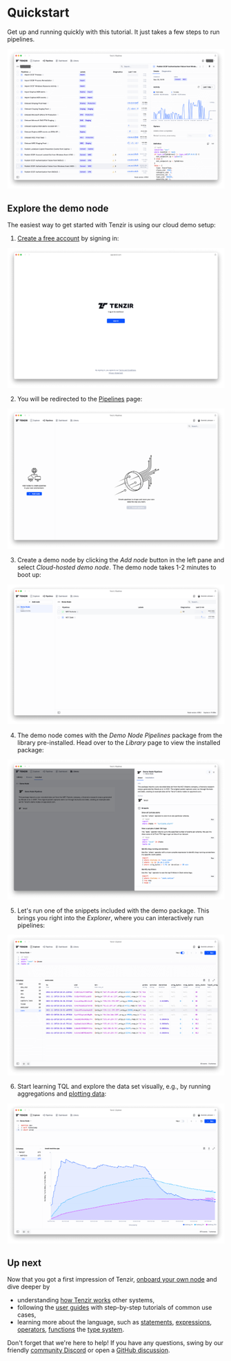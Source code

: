# Quickstart

Get up and running quickly with this tutorial. It just takes a few steps to run
pipelines.

![Tenzir Platform in action](example-platform-in-action.png)

## Explore the demo node

The easiest way to get started with Tenzir is using our cloud demo setup:

1. [Create a free account](installation/create-an-account.md) by signing in:

![Sign in](example-signin.png)

2. You will be redirected to the [Pipelines](https://app.tenzir.com/pipelines)
   page:

![Pipelines](example-pipelines.png)

3. Create a demo node by clicking the *Add node* button in the left pane and
   select *Cloud-hosted demo node*. The demo node takes 1-2 minutes to boot up:

![Demo node](example-demo-node.png)

4. The demo node comes with the *Demo Node Pipelines* package from the library
   pre-installed. Head over to the *Library* page to view the installed package:

![Library](example-library.png)

5. Let's run one of the snippets included with the demo package. This brings you
   right into the *Explorer*, where you can interactively run pipelines:

![Explorer](example-explorer.png)

6. Start learning TQL and explore the data set visually, e.g., by running
   aggregations and [plotting data](operators/chart.md):

![Bar chart](example-area-chart.png)

## Up next

Now that you got a first impression of Tenzir, [onboard your own
node](installation/deploy-a-node/README.md) and dive deeper by

- understanding [how Tenzir works](how-tenzir-works/README.md)
  other systems,
- following the [user guides](installation.md) with step-by-step tutorials
  of common use cases,
- learning more about the language, such as
  [statements](tql2/language/statements.md),
  [expressions](tql2/language/expressions.md), [operators](tql2/operators.md),
  [functions](tql2/functions.md) the [type
  system](tql2/language/types/README.md).

Don't forget that we're here to help! If you have any questions, swing by our
friendly [community Discord](/discord) or open a [GitHub
discussion](https://github.com/tenzir/tenzir/discussions).
